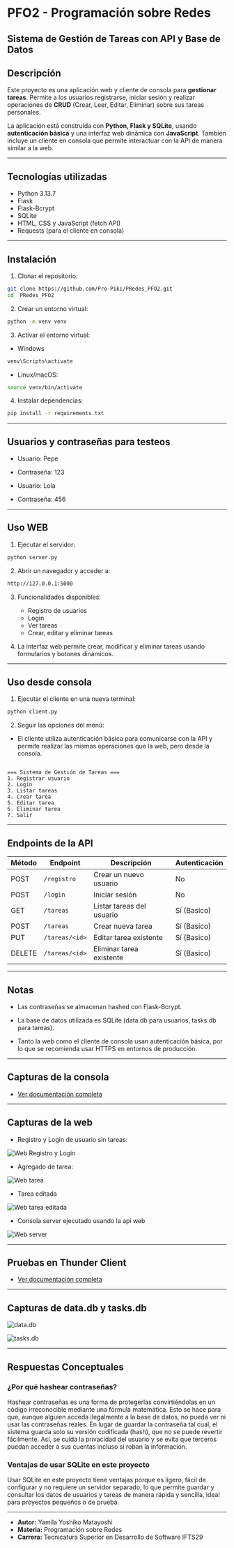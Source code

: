 ﻿# PFO2 - Programación sobre Redes

## Sistema de Gestión de Tareas con API y Base de Datos

## Descripción
Este proyecto es una aplicación web y cliente de consola para **gestionar tareas**. Permite a los usuarios registrarse, iniciar sesión y realizar operaciones de **CRUD** (Crear, Leer, Editar, Eliminar) sobre sus tareas personales.  

La aplicación está construida con **Python, Flask y SQLite**, usando **autenticación básica** y una interfaz web dinámica con **JavaScript**. También incluye un cliente en consola que permite interactuar con la API de manera similar a la web.

---

## Tecnologías utilizadas

- Python 3.13.7
- Flask  
- Flask-Bcrypt  
- SQLite  
- HTML, CSS y JavaScript (fetch API)  
- Requests (para el cliente en consola)  

---

## Instalación

1. Clonar el repositorio:

```bash
git clone https://github.com/Pro-Piki/PRedes_PFO2.git
cd  PRedes_PFO2
```

2. Crear un entorno virtual:
```bash
python -m venv venv
```

3. Activar el entorno virtual:
- Windows
```bash
venv\Scripts\activate
```
- Linux/macOS:
```bash
source venv/bin/activate
```

4. Instalar dependencias:
```bash
pip install -r requirements.txt
```

---

## Usuarios y contraseñas para testeos

- Usuario: Pepe
- Contraseña: 123

- Usuario: Lola
- Contraseña: 456

---

## Uso WEB

1. Ejecutar el servidor:
```bash
python server.py
```

2. Abrir un navegador y acceder a: 
```bash
http://127.0.0.1:5000
```

3. Funcionalidades disponibles:
    - Registro de usuarios
    - Login
    - Ver tareas
    - Crear, editar y eliminar tareas

4. La interfaz web permite crear, modificar y eliminar tareas usando formularios y botones dinámicos.

---

## Uso desde consola

1. Ejecutar el cliente en una nueva terminal:
```bash
python client.py
```

2. Seguir las opciones del menú:

- El cliente utiliza autenticación básica para comunicarse con la API y permite realizar las mismas operaciones que la web, pero desde la consola.

```

=== Sistema de Gestión de Tareas ===
1. Registrar usuario
2. Login
3. Listar tareas
4. Crear tarea
5. Editar tarea
6. Eliminar tarea
7. Salir

```

---


## Endpoints de la API

| Método | Endpoint       | Descripción               | Autenticación |
| ------ | -------------- | ------------------------- | ------------- |
| POST   | `/registro`    | Crear un nuevo usuario    | No            |
| POST   | `/login`       | Iniciar sesión            | No            |
| GET    | `/tareas`      | Listar tareas del usuario | Sí (Basico)   |
| POST   | `/tareas`      | Crear nueva tarea         | Sí (Basico)   |
| PUT    | `/tareas/<id>` | Editar tarea existente    | Sí (Basico)   |
| DELETE | `/tareas/<id>` | Eliminar tarea existente  | Sí (Basico)   |

---

## Notas

- Las contraseñas se almacenan hashed con Flask-Bcrypt.

- La base de datos utilizada es SQLite (data.db para usuarios, tasks.db para tareas).

- Tanto la web como el cliente de consola usan autenticación básica, por lo que se recomienda usar HTTPS en entornos de producción.

---

## Capturas de la consola

- [Ver documentación completa](screenshot/Capturas_Consola.pdf)

---

## Capturas de la web

- Registro y Login de usuario sin tareas:

![Web Registro y Login](screenshot/web_nuevo_usuario.png)

- Agregado de tarea: 

![Web tarea](screenshot/web_tarea_agregada.png)

- Tarea editada

![Web tarea editada](screenshot/web_tarea_editada.png)

- Consola server ejecutado usando la api web

![Web server](screenshot/web_server.png)

---

## Pruebas en Thunder Client

- [Ver documentación completa](screenshot/Capturas_Thunder_Client.pdf)

---

## Capturas de data.db y tasks.db

![data.db](screenshot/data_db.png)

![tasks.db](screenshot/tasks_db.png)

---

## Respuestas Conceptuales
### ¿Por qué hashear contraseñas?

Hashear contraseñas es una forma de protegerlas convirtiéndolas en un código irreconocible mediante una fórmula matemática. Esto se hace para que, aunque alguien acceda ilegalmente a la base de datos, no pueda ver ni usar las contraseñas reales. En lugar de guardar la contraseña tal cual, el sistema guarda solo su versión codificada (hash), que no se puede revertir fácilmente. Así, se cuida la privacidad del usuario y se evita que terceros puedan acceder a sus cuentas incluso si roban la información.

### Ventajas de usar SQLite en este proyecto

Usar SQLite en este proyecto tiene ventajas porque es ligero, fácil de configurar y no requiere un servidor separado, lo que permite guardar y consultar los datos de usuarios y tareas de manera rápida y sencilla, ideal para proyectos pequeños o de prueba.

---

- **Autor:** Yamila Yoshiko Matayoshi
- **Materia:** Programación sobre Redes 
- **Carrera:** Tecnicatura Superior en Desarrollo de Software IFTS29